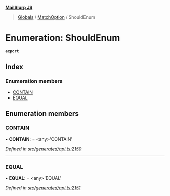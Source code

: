 **[MailSlurp JS](../README.md)**

> [Globals](../README.md) / [MatchOption](../modules/matchoption.md) / ShouldEnum

# Enumeration: ShouldEnum

**`export`** 

## Index

### Enumeration members

* [CONTAIN](matchoption.shouldenum.md#contain)
* [EQUAL](matchoption.shouldenum.md#equal)

## Enumeration members

### CONTAIN

•  **CONTAIN**:  = \<any>'CONTAIN'

*Defined in [src/generated/api.ts:2150](https://github.com/mailslurp/mailslurp-client/blob/aab6cee/src/generated/api.ts#L2150)*

___

### EQUAL

•  **EQUAL**:  = \<any>'EQUAL'

*Defined in [src/generated/api.ts:2151](https://github.com/mailslurp/mailslurp-client/blob/aab6cee/src/generated/api.ts#L2151)*
